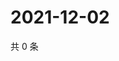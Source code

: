 # 2021-12-02

共 0 条

<!-- BEGIN WEIBO -->
<!-- 最后更新时间 Thu Dec 02 2021 02:13:55 GMT+0800 (China Standard Time) -->

<!-- END WEIBO -->
